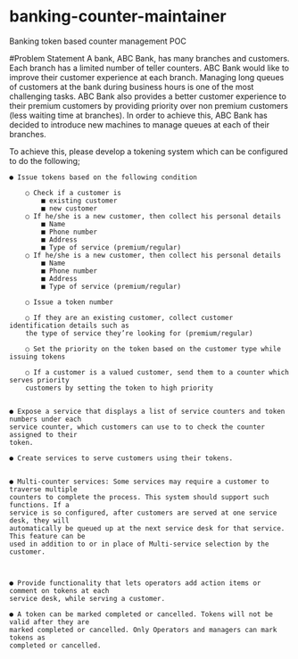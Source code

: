 # banking-counter-maintainer
Banking token based counter management POC


#Problem​ ​Statement
A bank, ABC Bank, has many branches and customers. Each branch has a limited number of
teller counters. ABC Bank would like to improve their customer experience at each branch.
Managing long queues of customers at the bank during business hours is one of the most
challenging tasks. ABC Bank also provides a better customer experience to their premium
customers by providing priority over non premium customers (less waiting time at branches).
In order to achieve this, ABC Bank has decided to introduce new machines to manage queues
at each of their branches.

To achieve this, please develop a tokening system which can be configured to do the following;

    ● Issue tokens based on the following condition

        ○ Check if a customer is
            ■ existing customer
            ■ new customer
        ○ If he/she is a new customer, then collect his personal details
            ■ Name
            ■ Phone number
            ■ Address
            ■ Type of service (premium/regular)
        ○ If he/she is a new customer, then collect his personal details
            ■ Name
            ■ Phone number
            ■ Address
            ■ Type of service (premium/regular)
        
        ○ Issue a token number
        
        ○ If they are an existing customer, collect customer identification details such as
        the type of service they’re looking for (premium/regular)
        
        ○ Set the priority on the token based on the customer type while issuing tokens
        
        ○ If a customer is a valued customer, send them to a counter which serves priority
        customers by setting the token to high priority
        
        
    ● Expose a service that displays a list of service counters and token numbers under each
    service counter, which customers can use to to check the counter assigned to their
    token.
    
    ● Create services to serve customers using their tokens.
    
    
    ● Multi-counter services: Some services may require a customer to traverse multiple
    counters to complete the process. This system should support such functions. If a
    service is so configured, after customers are served at one service desk, they will
    automatically be queued up at the next service desk for that service. This feature can be
    used in addition to or in place of Multi-service selection by the customer.
    
    
    
    ● Provide functionality that lets operators add action items or comment on tokens at each
    service desk, while serving a customer.
    
    ● A token can be marked completed or cancelled. Tokens will not be valid after they are
    marked completed or cancelled. Only Operators and managers can mark tokens as
    completed or cancelled.
